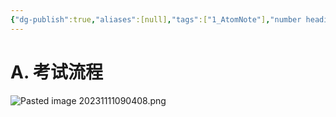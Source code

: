 ```yaml
---
{"dg-publish":true,"aliases":[null],"tags":["1_AtomNote"],"number headings":"auto, first-level 1, max 6, A.1.","Created-Date":"2023-11-11 09:02:24","Modified-Date":"2024-04-18 11:53:15","permalink":"/A01_Lessons/Ae00_English/CET-6/CET-6 Spoken English/","dgPassFrontmatter":true}
---
```




# A. 考试流程


![Pasted image 20231111090408.png](/img/user/Z02_ObFiles/Attachments/Pasted%20image%2020231111090408.png)



